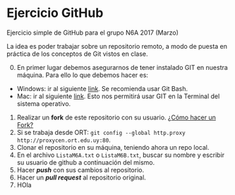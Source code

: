 # Ejercicio GitHub
Ejercicio simple de GitHub para el grupo N6A 2017 (Marzo)

La idea es poder trabajar sobre un repositorio remoto, a modo de puesta en práctica de los conceptos de Git vistos en clase.


0) En primer lugar debemos asegurarnos de tener instalado GIT en nuestra máquina. Para ello lo que debemos hacer es:
 - Windows: ir al siguiente [link](https://git-for-windows.github.io/). Se recomienda usar Git Bash.
 - Mac:  ir al siguiente [link](https://git-scm.com/download/mac). Esto nos permitirá usar GIT en la Terminal del sistema operativo.
1) Realizar un **fork** de este repositorio con su usuario. [¿Cómo hacer un Fork?](https://help.github.com/articles/fork-a-repo/) 
2) Si se trabaja desde ORT: ```git config --global http.proxy http://proxycen.ort.edu.uy:80```.  
3) Clonar el repositorio en su máquina, teniendo ahora un repo local.  
4) En el archivo ```ListaM6A.txt``` o ```ListaM6B.txt```, buscar su nombre y escribir su usuario de github a continuación del mismo.  
5) Hacer ***push*** con sus cambios al repositorio.  
6) Hacer un ***pull request*** al repositorio original.
7) HOla
